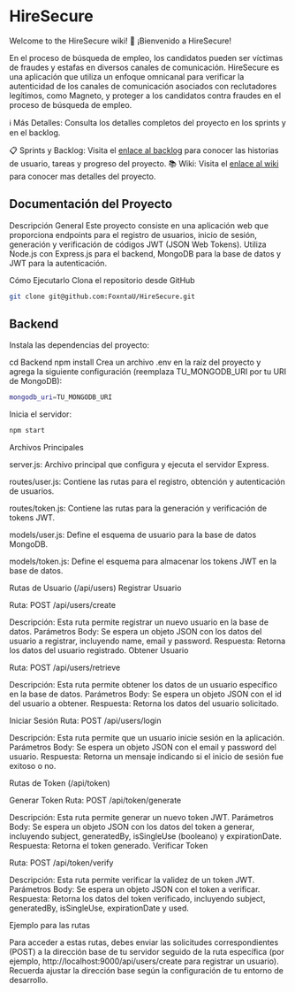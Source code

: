 # HireSecure

Welcome to the HireSecure wiki!
🚀 ¡Bienvenido a HireSecure!

En el proceso de búsqueda de empleo, los candidatos pueden ser víctimas de fraudes y estafas en diversos canales de comunicación. HireSecure es una aplicación que utiliza un enfoque omnicanal para verificar la autenticidad de los canales de comunicación asociados con reclutadores legítimos, como Magneto, y proteger a los candidatos contra fraudes en el proceso de búsqueda de empleo.

ℹ️ Más Detalles: Consulta los detalles completos del proyecto en los sprints y en el backlog.

📋 Sprints y Backlog: Visita el [enlace al backlog](https://github.com/users/FoxntaU/projects/1) para conocer las historias de usuario, tareas y progreso del proyecto.
📚 Wiki: Visita el [enlace al wiki](https://github.com/FoxntaU/HireSecure/wiki/Sprint-1) para conocer mas detalles del proyecto.


## Documentación del Proyecto
Descripción General
Este proyecto consiste en una aplicación web que proporciona endpoints para el registro de usuarios, inicio de sesión, generación y verificación de códigos JWT (JSON Web Tokens). Utiliza Node.js con Express.js para el backend, MongoDB para la base de datos y JWT para la autenticación.

Cómo Ejecutarlo
Clona el repositorio desde GitHub

```bash
git clone git@github.com:FoxntaU/HireSecure.git
```

## Backend

Instala las dependencias del proyecto:

cd Backend 
npm install
Crea un archivo .env en la raíz del proyecto y agrega la siguiente configuración (reemplaza TU_MONGODB_URI por tu URI de MongoDB):

```bash
mongodb_uri=TU_MONGODB_URI
```


Inicia el servidor:
```bash
npm start
```

Archivos Principales

server.js: Archivo principal que configura y ejecuta el servidor Express.

routes/user.js: Contiene las rutas para el registro, obtención y autenticación de usuarios.

routes/token.js: Contiene las rutas para la generación y verificación de tokens JWT.

models/user.js: Define el esquema de usuario para la base de datos MongoDB.

models/token.js: Define el esquema para almacenar los tokens JWT en la base de datos.


Rutas de Usuario (/api/users)
Registrar Usuario

Ruta: POST /api/users/create

Descripción: Esta ruta permite registrar un nuevo usuario en la base de datos.
Parámetros Body: Se espera un objeto JSON con los datos del usuario a registrar, incluyendo name, email y password.
Respuesta: Retorna los datos del usuario registrado.
Obtener Usuario

Ruta: POST /api/users/retrieve

Descripción: Esta ruta permite obtener los datos de un usuario específico en la base de datos.
Parámetros Body: Se espera un objeto JSON con el id del usuario a obtener.
Respuesta: Retorna los datos del usuario solicitado.

Iniciar Sesión
Ruta: POST /api/users/login

Descripción: Esta ruta permite que un usuario inicie sesión en la aplicación.
Parámetros Body: Se espera un objeto JSON con el email y password del usuario.
Respuesta: Retorna un mensaje indicando si el inicio de sesión fue exitoso o no.


Rutas de Token (/api/token)

Generar Token
Ruta: POST /api/token/generate

Descripción: Esta ruta permite generar un nuevo token JWT.
Parámetros Body: Se espera un objeto JSON con los datos del token a generar, incluyendo subject, generatedBy, isSingleUse (booleano) y expirationDate.
Respuesta: Retorna el token generado.
Verificar Token

Ruta: POST /api/token/verify

Descripción: Esta ruta permite verificar la validez de un token JWT.
Parámetros Body: Se espera un objeto JSON con el token a verificar.
Respuesta: Retorna los datos del token verificado, incluyendo subject, generatedBy, isSingleUse, expirationDate y used.

Ejemplo para las rutas 

Para acceder a estas rutas, debes enviar las solicitudes correspondientes (POST) a la dirección base de tu servidor seguido de la ruta específica (por ejemplo, http://localhost:9000/api/users/create para registrar un usuario). Recuerda ajustar la dirección base según la configuración de tu entorno de desarrollo.
